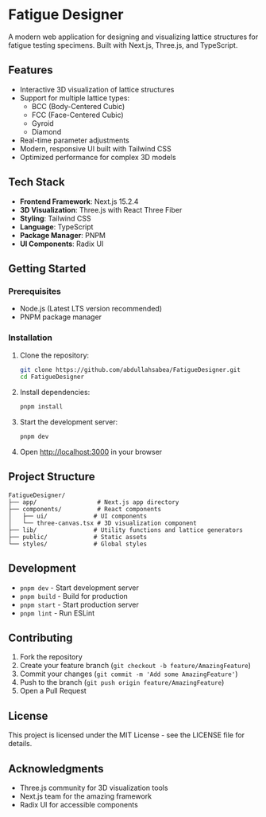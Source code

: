 # Fatigue Designer

A modern web application for designing and visualizing lattice structures for fatigue testing specimens. Built with Next.js, Three.js, and TypeScript.

## Features

- Interactive 3D visualization of lattice structures
- Support for multiple lattice types:
  - BCC (Body-Centered Cubic)
  - FCC (Face-Centered Cubic)
  - Gyroid
  - Diamond
- Real-time parameter adjustments
- Modern, responsive UI built with Tailwind CSS
- Optimized performance for complex 3D models

## Tech Stack

- **Frontend Framework**: Next.js 15.2.4
- **3D Visualization**: Three.js with React Three Fiber
- **Styling**: Tailwind CSS
- **Language**: TypeScript
- **Package Manager**: PNPM
- **UI Components**: Radix UI

## Getting Started

### Prerequisites

- Node.js (Latest LTS version recommended)
- PNPM package manager

### Installation

1. Clone the repository:
   ```bash
   git clone https://github.com/abdullahsabea/FatigueDesigner.git
   cd FatigueDesigner
   ```

2. Install dependencies:
   ```bash
   pnpm install
   ```

3. Start the development server:
   ```bash
   pnpm dev
   ```

4. Open [http://localhost:3000](http://localhost:3000) in your browser

## Project Structure

```
FatigueDesigner/
├── app/                 # Next.js app directory
├── components/          # React components
│   ├── ui/             # UI components
│   └── three-canvas.tsx # 3D visualization component
├── lib/                # Utility functions and lattice generators
├── public/             # Static assets
└── styles/             # Global styles
```

## Development

- `pnpm dev` - Start development server
- `pnpm build` - Build for production
- `pnpm start` - Start production server
- `pnpm lint` - Run ESLint

## Contributing

1. Fork the repository
2. Create your feature branch (`git checkout -b feature/AmazingFeature`)
3. Commit your changes (`git commit -m 'Add some AmazingFeature'`)
4. Push to the branch (`git push origin feature/AmazingFeature`)
5. Open a Pull Request

## License

This project is licensed under the MIT License - see the LICENSE file for details.

## Acknowledgments

- Three.js community for 3D visualization tools
- Next.js team for the amazing framework
- Radix UI for accessible components 